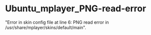 # Ubuntu_mplayer_PNG-read-error
"Error in skin config file at line 6: PNG read error in /usr/share/mplayer/skins/default/main".
